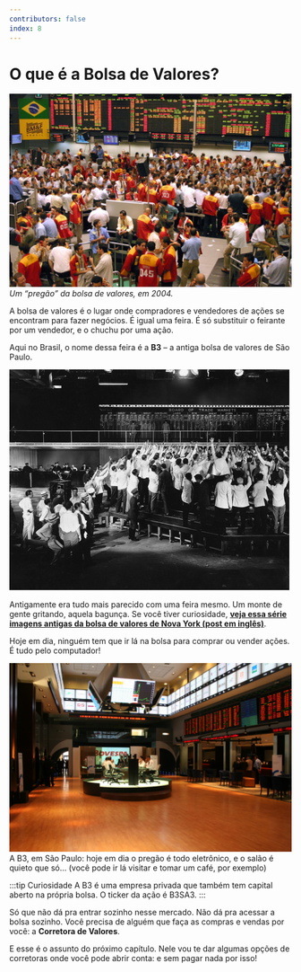 ```yaml
---
contributors: false
index: 8
---
```

# O que é a Bolsa de Valores?

![Um “pregão” da bolsa de valores, em 2004](./pregao.jpg)
*Um “pregão” da bolsa de valores, em 2004.*

A bolsa de valores é o lugar onde compradores e vendedores de ações se encontram para fazer negócios. É igual uma feira. É só substituir o feirante por um vendedor, e o chuchu por uma ação.

Aqui no Brasil, o nome dessa feira é a **B3** – a antiga bolsa de valores de São Paulo.

![A bolsa de valores de NY há muito tempo atrás](./oldstock.jpg)

Antigamente era tudo mais parecido com uma feira mesmo. Um monte de gente gritando, aquela bagunça. Se você tiver curiosidade, **[veja essa série imagens antigas da bolsa de valores de Nova York (post em inglês)](http://www.businessinsider.com/old-wall-street-trading-technology-2014-9?op=1)**.

Hoje em dia, ninguém tem que ir lá na bolsa para comprar ou vender ações. É tudo pelo computador!

![A B3, em São Paulo: hoje em dia o pregão é todo eletrônico, e o salão é quieto que só… (você pode ir lá visitar e tomar um café, por exemplo)](./bolsa-vazia.jpg)
A B3, em São Paulo: hoje em dia o pregão é todo eletrônico, e o salão é quieto que só… (você pode ir lá visitar e tomar um café, por exemplo)

:::tip Curiosidade
A B3 é uma empresa privada que também tem capital aberto na própria bolsa. O ticker da ação é B3SA3.
:::

Só que não dá pra entrar sozinho nesse mercado. Não dá pra acessar a bolsa sozinho. Você precisa de alguém que faça as compras e vendas por você: a **Corretora de Valores**.

E esse é o assunto do próximo capítulo. Nele vou te dar algumas opções de corretoras onde você pode abrir conta: e sem pagar nada por isso!